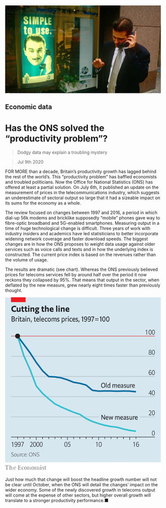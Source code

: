 ![](./images/20200711_BRP503.jpg)

## Economic data

# Has the ONS solved the “productivity problem”?

> Dodgy data may explain a troubling mystery

> Jul 9th 2020

FOR MORE than a decade, Britain’s productivity growth has lagged behind the rest of the world’s. This “productivity problem” has baffled economists and troubled politicians. Now the Office for National Statistics (ONS) has offered at least a partial solution. On July 6th, it published an update on the measurement of prices in the telecommunications industry, which suggests an underestimate of sectoral output so large that it had a sizeable impact on its sums for the economy as a whole.

The review focused on changes between 1997 and 2016, a period in which dial-up 56k modems and bricklike supposedly “mobile” phones gave way to fibre-optic broadband and 5G-enabled smartphones. Measuring output in a time of huge technological change is difficult. Three years of work with industry insiders and academics have led statisticians to better incorporate widening network coverage and faster download speeds. The biggest changes are in how the ONS proposes to weight data usage against older services such as voice calls and texts and in how the underlying index is constructed. The current price index is based on the revenues rather than the volume of usage.

The results are dramatic (see chart). Whereas the ONS previously believed prices for telecoms services fell by around half over the period it now reckons they collapsed by 95%. That means that output in the sector, when deflated by the new measure, grew nearly eight times faster than previously thought.

![](./images/20200711_BRC363.png)

Just how much that change will boost the headline growth number will not be clear until October, when the ONS will detail the changes’ impact on the wider economy. Some of the newly discovered growth in telecoms output will come at the expense of other sectors, but higher overall growth will translate to a stronger productivity performance.■